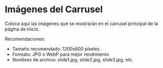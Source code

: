# Imágenes del Carrusel

Coloca aquí las imágenes que se mostrarán en el carrusel principal de la página de inicio.

Recomendaciones:
- Tamaño recomendado: 1200x600 píxeles
- Formato: JPG o WebP para mejor rendimiento
- Nombres de archivo: slide1.jpg, slide2.jpg, slide3.jpg, etc.

